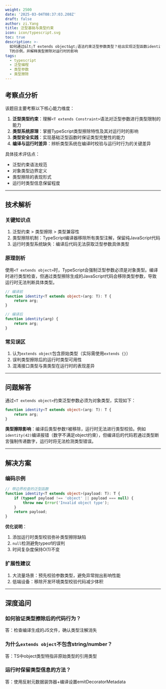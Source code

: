 ```yaml
---
weight: 2500
date: '2025-03-04T08:37:03.208Z'
draft: false
author: zi.Yang
title: 泛型基础与类型约束
icon: icon/typescript.svg
toc: true
description: >-
  如何通过&lt;T extends object&gt;语法约束泛型参数类型？给出实现泛型函数identity&lt;T&gt;(arg: T):
  T的示例，并解释类型擦除对运行时的影响
tags:
  - typescript
  - 泛型编程
  - 类型参数
  - 类型擦除
---
```


## 考察点分析

该题目主要考察以下核心能力维度：

1. **泛型类型约束**：理解`<T extends Constraint>`语法对泛型参数进行类型限制的能力
2. **类型系统原理**：掌握TypeScript类型擦除特性及其对运行时的影响
3. **类型安全实践**：实现基础泛型函数时保证类型完整性的能力
4. **编译与运行时差异**：辨析类型系统在编译时校验与运行时行为的关键差异

具体技术评估点：

- 泛型约束语法规范
- 对象类型边界定义
- 类型擦除的表现形式
- 运行时类型信息保留程度

---

## 技术解析

### 关键知识点

1. 泛型约束 > 类型擦除 > 类型兼容性
2. 类型擦除机制：TypeScript编译器移除所有类型注解，保留纯JavaScript代码
3. 运行时类型系统缺失：编译后代码无法获取泛型参数具体类型

### 原理剖析

使用`<T extends object>`时，TypeScript会强制泛型参数必须是对象类型。编译时进行类型检查，但通过类型擦除生成的JavaScript代码会移除类型参数，导致运行时无法判断具体类型。

```typescript
// 编译前
function identity<T extends object>(arg: T): T {
    return arg;
}

// 编译后
function identity(arg) {
    return arg;
}
```

### 常见误区

1. 认为`extends object`包含原始类型（实际需使用`extends {}`）
2. 误判类型擦除后的运行时类型可用性
3. 混淆接口类型与类类型在运行时的表现差异

---

## 问题解答

通过`<T extends object>`约束泛型参数必须为对象类型，实现如下：

```typescript
function identity<T extends object>(arg: T): T {
    return arg;
}
```

**类型擦除影响**：编译后类型参数`T`被移除，运行时无法进行类型校验。例如`identity(42)`编译报错（数字不满足object约束），但编译后的代码若通过类型断言强制传递数字，运行时将无法检测类型错误。

---

## 解决方案

### 编码示例

```typescript
// 带边界检查的泛型函数
function identity<T extends object>(payload: T): T {
    if (typeof payload !== 'object' || payload === null) {
        throw new Error('Invalid object type');
    }
    return payload;
}
```

**优化说明**：

1. 添加运行时类型校验弥补类型擦除缺陷
2. `null`检测避免typeof的误判
3. 时间复杂度保持O(1)不变

### 扩展性建议

1. 大流量场景：预先校验参数类型，避免异常抛出影响性能
2. 低端设备：移除开发环境类型校验代码减少体积

---

## 深度追问

### 如何验证类型擦除后的代码行为？

答：检查编译生成的JS文件，确认类型注解消失

### 为什么`extends object`不包含string/number？

答：TS中object类型特指非原始类型的引用类型

### 运行时保留类型信息的方法？

答：使用反射元数据装饰器+编译设置emitDecoratorMetadata
